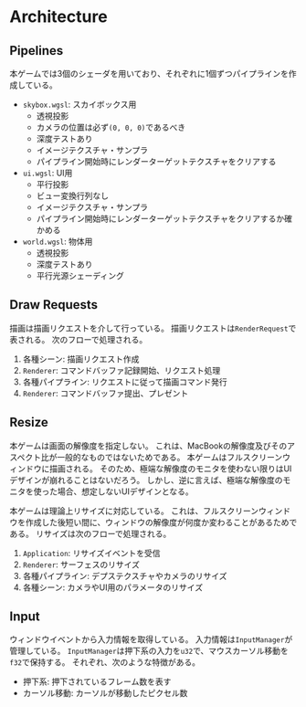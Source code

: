 # Architecture

## Pipelines

本ゲームでは3個のシェーダを用いており、それぞれに1個ずつパイプラインを作成している。

- `skybox.wgsl`: スカイボックス用
  - 透視投影
  - カメラの位置は必ず`(0, 0, 0)`であるべき
  - 深度テストあり
  - イメージテクスチャ・サンプラ
  - パイプライン開始時にレンダーターゲットテクスチャをクリアする
- `ui.wgsl`: UI用
  - 平行投影
  - ビュー変換行列なし
  - イメージテクスチャ・サンプラ
  - パイプライン開始時にレンダーターゲットテクスチャをクリアするか確かめる
- `world.wgsl`: 物体用
  - 透視投影
  - 深度テストあり
  - 平行光源シェーディング

## Draw Requests

描画は描画リクエストを介して行っている。
描画リクエストは`RenderRequest`で表される。
次のフローで処理される。

1. 各種シーン: 描画リクエスト作成
2. `Renderer`: コマンドバッファ記録開始、リクエスト処理
3. 各種パイプライン: リクエストに従って描画コマンド発行
4. `Renderer`: コマンドバッファ提出、プレゼント

## Resize

本ゲームは画面の解像度を指定しない。
これは、MacBookの解像度及びそのアスペクト比が一般的なものではないためである。
本ゲームはフルスクリーンウィンドウに描画される。
そのため、極端な解像度のモニタを使わない限りはUIデザインが崩れることはないだろう。
しかし、逆に言えば、極端な解像度のモニタを使った場合、想定しないUIデザインとなる。

本ゲームは理論上リサイズに対応している。
これは、フルスクリーンウィンドウを作成した後短い間に、ウィンドウの解像度が何度か変わることがあるためである。
リサイズは次のフローで処理される。

1. `Application`: リサイズイベントを受信
2. `Renderer`: サーフェスのリサイズ
3. 各種パイプライン: デプステクスチャやカメラのリサイズ
4. 各種シーン: カメラやUI用のパラメータのリサイズ

## Input

ウィンドウイベントから入力情報を取得している。
入力情報は`InputManager`が管理している。
`InputManager`は押下系の入力を`u32`で、マウスカーソル移動を`f32`で保持する。
それぞれ、次のような特徴がある。

- 押下系: 押下されているフレーム数を表す
- カーソル移動: カーソルが移動したピクセル数
